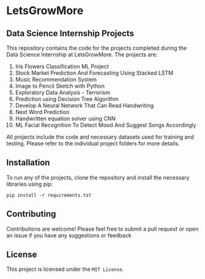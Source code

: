 # LetsGrowMore

## Data Science Internship Projects

This repository contains the code for the projects completed during the Data Science Internship at LetsGrowMore. The projects are:

<ol>
  <li> Iris Flowers Classification ML Project </li>
  
  <li> Stock Market Prediction And Forecasting Using Stacked LSTM </li>
  
  <li> Music Recommendation System </li>
 
  <li> Image to Pencil Sketch with Python </li>

  <li> Exploratory Data Analysis - Terrorism </li>
 
  <li> Prediction using Decision Tree Algorithm </li>
 
  <li> Develop A Neural Network That Can Read Handwriting </li>
  
  <li> Next Word Prediction </li>
  
  <li> Handwritten equation solver using CNN </li>
  
  <li> ML Facial Recognition To Detect Mood And Suggest Songs Accordingly </li>
  
 </ol>
  

All projects include the code and necessary datasets used for training and testing. Please refer to the individual project folders for more details.



## Installation
To run any of the projects, clone the repository and install the necessary libraries using pip:
```
pip install -r requirements.txt
```


## Contributing
Contributions are welcome! Please feel free to submit a pull request or open an issue if you have any suggestions or feedback


## License
This project is licensed under the `MIT License`.
